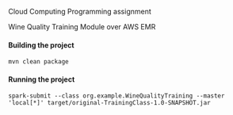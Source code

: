 Cloud Computing
Programming assignment

Wine Quality Training Module over AWS EMR

#### Building the project
```
mvn clean package
```


#### Running the project
```
spark-submit --class org.example.WineQualityTraining --master 'local[*]' target/original-TrainingClass-1.0-SNAPSHOT.jar
```
